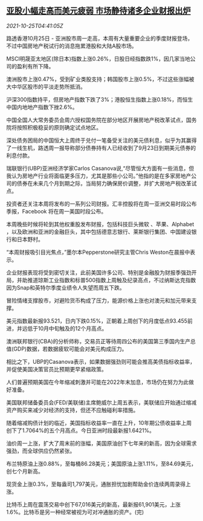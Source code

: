 <!--1635138063000-->
[亚股小幅走高而美元疲弱 市场静待诸多企业财报出炉](https://cn.reuters.com/article/global-market-asia-stock-cn-rea-1025-idCNKBS2HF07Z)
------

<div><i>2021-10-25T04:41:05Z</i></div><p>路透香港10月25日 - 亚洲股市周一走高，本周有大量重要企业的季度财报登场，不过中国房地产税试行的消息拖累港股和大陆A股市场。</p><p>MSCI明晟亚太地区(除日本)指数上涨0.26%，日股日经指数跌1%，因几家当地公司的盈利有所下降。</p><p>澳洲股市上涨0.47%，受到矿业类股支持；韩国股市上涨0.5%，不过这些涨幅被大中华区股市的平淡走势所抵消。</p><p>沪深300指数持平，但房地产指数下跌了3%；港股恒生指数上涨0.18%，而恒生中国内地地产指数下挫2.6%。</p><p>中国全国人大常务委员会周六授权国务院在部分地区开展房地产税改革试点，国务院将按照积极稳妥的原则确定试点地区。</p><p>深处债务困局的中国恒大上周终于兑付一笔备受关注的美元债利息，似乎为其赢得了一线生机，路透周一报导称部分债券持有人已经收到了9月23日到期美元债券的利息付款。</p><p>瑞联银行(UBP)亚洲经济学家Carlos Casanova说,“尽管恒大方面有一些消息，但我认为房地产行业将面临更多压力，尤其是那些小公司。”他指的是在多家房地产公司的债券在未来几个月到期之际，当局努力确保房价调整，并扩大房地产税改革试点。</p><p>投资者还关注本周将发布的一系列公司财报。汇丰控股将在周一亚洲交易时段公布季报，Facebook 将在周一美国时段公布。</p><p>本周晚些时候将轮到其他权重股发布财报，包括科技巨头微软 、苹果、Alphabet ，以及欧洲和亚洲的金融巨头，其中包括德意志银行、莱斯银行集团、中国建设银行和日本野村。</p><p>“本周财报吸引目光焦点，”墨尔本Pepperstone研究主管Chris Weston在晨报中表示。</p><p>企业财报表现将受到密切关注，此前美国许多公司、特别是金融股为财报季强劲开局，并助推道琼斯工业指数和标普500指数上周触及纪录高点，不过纳斯达克指数因为Snap和英特尔季度业绩令人失望而周五下跌。</p><p>冒险情绪支撑股市，对避险货币构成了压力，能源价格上涨也对澳元和加元带来支撑。</p><p>美元指数最新报93.521，日内下跌0.15%，正朝着上周创下的月度低点93.455前进，并远低于10月中旬触及的12个月高点。</p><p>澳洲联邦银行(CBA)的分析师称，交易员正等待周四公布的美国第三季国内生产总值(GDP)数据，若数据疲软可能会对美元构成压力。</p><p>相比之下，UBP的Casanova表示，如果数据强劲则可能会推高美债指标收益率，并促使美国决策官员比预期更早紧缩政策。</p><p>人们普遍预期美国在今年缩减刺激并可能在2022年末加息，市场仍在努力为此做好准备。</p><p>美国联邦储备委员会(FED/美联储)主席鲍威尔上周五表示，美联储应开始通过缩减资产购买来减少对经济的支持，但还不应触碰利率措施。</p><p>随着缩减购债计划的临近，美国指标收益率一直在上升，10年期公债收益率上周创下了1.7064%的五个月高点。今日亚洲时段最新报1.6421%。</p><p>油价周一上涨，扩大了周末前的涨幅，美国原油创下七年来的新高，因为全球需求强劲，而全球供应仍然紧张。</p><p>布兰特原油上涨0.88%，至每桶86.28美元；美国原油上涨1.11%，至84.69美元，创七个月新高。</p><p>现货金上涨0.3%，至每盎司1,797美元，通胀担忧加剧帮助金价连续两周录得上涨。</p><p>比特币上周在震荡交易中创下67,016美元的新高，最新报61,901美元，上涨1.6%。比特币是另一种经常被视为可对冲通胀的资产。(完)</p>
